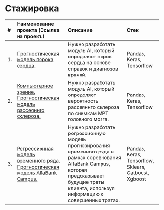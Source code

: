 # Стажировка

| #  | Наименование проекта (Cсылка на проект.)  | Описание  | Стек |
|:-|:-|:-|:-|
| 1.|<a href='https://github.com/DmitryTatarintsev/internship/tree/main/vps_folder'>Прогностическая модель порока сердца.</a> |Нужно разработать модуль AI, который определяет порок сердца на основе справок и диагнозов врачей.|Pandas, Keras, Tensorflow|
| 2.|<a href='https://github.com/DmitryTatarintsev/internship/tree/main/multiple_sclerosis'>Компьютерное зрение. Прогностическая модель рассеяннго склероза.</a> |Нужно разработать модуль AI, который определяет вероятность рассеяннго склероза по снимкам МРТ головного мозга.|Pandas, Keras, Tensorflow|
| 3.|<a href='https://github.com/DmitryTatarintsev/internship/tree/main/AlfaBankCampus#регрессионная-модель-временного-ряда-прогностическая-модель-alfabank-campus'>Регрессионная модель временного ряда. Прогностическая модель AlfaBank Campus.</a> |Нужно разработать регрессионную модель прогнозирования временного ряда в рамках соревнования AlfaBank Campus, которая предсказывает будущие траты клиента, используя информацию о совершенных тратах. |Pandas, Keras, Tensorflow, Sklearn, Catboost, Xgboost|


